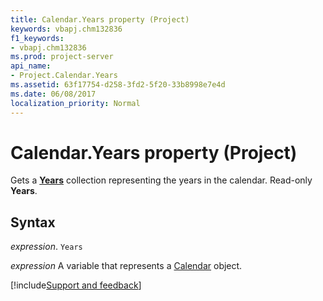 ```yaml
---
title: Calendar.Years property (Project)
keywords: vbapj.chm132836
f1_keywords:
- vbapj.chm132836
ms.prod: project-server
api_name:
- Project.Calendar.Years
ms.assetid: 63f17754-d258-3fd2-5f20-33b8998e7e4d
ms.date: 06/08/2017
localization_priority: Normal
---
```



# Calendar.Years property (Project)

Gets a  **[Years](Project.years.md)** collection representing the years in the calendar. Read-only **Years**.


## Syntax

_expression_. `Years`

_expression_ A variable that represents a [Calendar](./Project.Calendar.md) object.

[!include[Support and feedback](~/includes/feedback-boilerplate.md)]